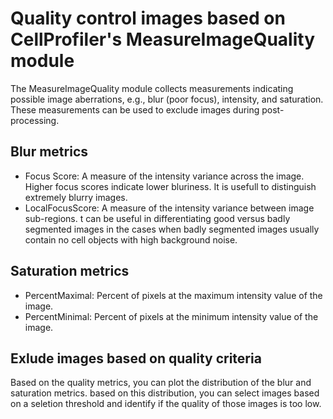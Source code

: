<h1> Quality control images based on CellProfiler's MeasureImageQuality module </h1>

The MeasureImageQuality module collects measurements indicating possible image aberrations, e.g., blur (poor focus), intensity, and saturation. These measurements can be used
to exclude images during post-processing. 

<h2> Blur metrics </h2>
<ul>
<li>Focus Score: A measure of the intensity variance across the image. Higher focus scores indicate lower bluriness. It is usefull to distinguish extremely blurry images.
</li>
<li>LocalFocusScore: A measure of the intensity variance between image sub-regions. t can be useful in differentiating good versus badly segmented images in the cases when badly segmented images usually contain no cell objects with high background noise.
</li>
</ul>
  
<h2> Saturation metrics </h2>
<ul>
<li>PercentMaximal: Percent of pixels at the maximum intensity value of the image. </li>
<li>PercentMinimal: Percent of pixels at the minimum intensity value of the image. </li>
</ul>

<h2> Exlude images based on quality criteria </h2>
Based on the quality metrics, you can plot the distribution of the blur and saturation metrics. based on this distribution, you can select images based on a seletion threshold and 
identify if the quality of those images is too low.

